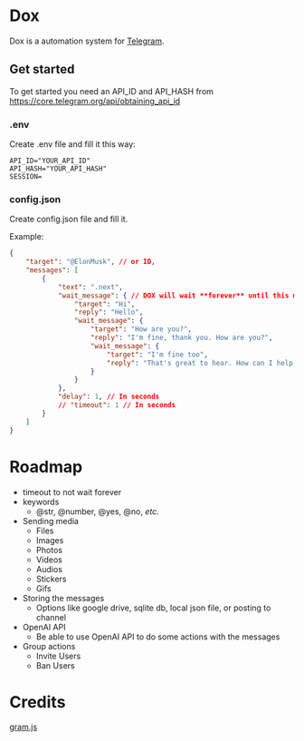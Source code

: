 # Dox

Dox is a automation system for [Telegram](https://telegram.org/).

## Get started
To get started you need an API_ID and API_HASH from https://core.telegram.org/api/obtaining_api_id

### .env
Create .env file and fill it this way:

```env
API_ID="YOUR_API_ID"
API_HASH="YOUR_API_HASH"
SESSION=
```

### config.json
Create config.json file and fill it. 

Example:

```json
{
    "target": "@ElonMusk", // or ID,
    "messages": [
        {
            "text": ".next",
            "wait_message": { // DOX will wait **forever** until this message is received. Unless use set a timeout option(NOT YET IMPLEMENTED)
                "target": "Hi",
                "reply": "Hello",
                "wait_message": {
                    "target": "How are you?",
                    "reply": "I'm fine, thank you. How are you?",
                    "wait_message": {
                        "target": "I'm fine too",
                        "reply": "That's great to hear. How can I help you today?"
                    }
                }
            },
            "delay": 1, // In seconds
            // "timeout": 1 // In seconds
        }
    ]
}
```


# Roadmap
- timeout to not wait forever
- keywords
    - @str, @number, @yes, @no, *etc.*
- Sending media
    - Files
    - Images
    - Photos
    - Videos
    - Audios
    - Stickers
    - Gifs
- Storing the messages
    - Options like google drive, sqlite db, local json file, or posting to channel
- OpenAI API
    - Be able to use OpenAI API to do some actions with the messages
- Group actions
    - Invite Users
    - Ban Users

# Credits
[gram.js](https://gram.js.org)
